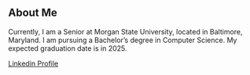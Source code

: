 ## About Me
Currently, I am a Senior at Morgan State University, located in Baltimore, Maryland. I am pursuing a Bachelor’s degree in Computer Science. My expected graduation date is in 2025.

[Linkedin Profile](https://www.linkedin.com/in/gbolahan-abioye-31547017a)

